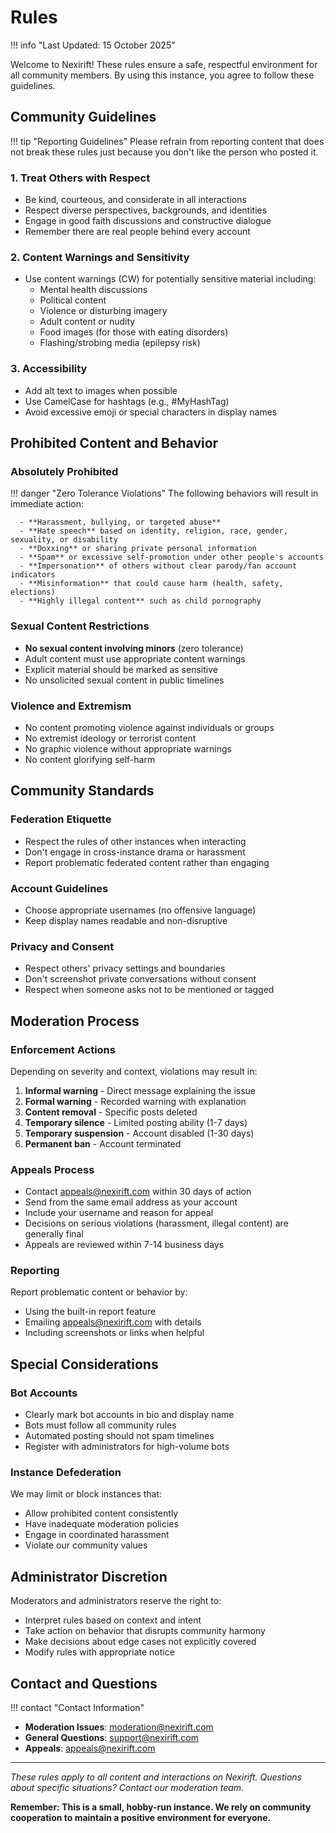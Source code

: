 # Rules

!!! info "Last Updated: 15 October 2025"

Welcome to Nexirift! These rules ensure a safe, respectful environment for all community members. By using this instance, you agree to follow these guidelines.

## Community Guidelines

!!! tip "Reporting Guidelines"
    Please refrain from reporting content that does not break these rules just because you don't like the person who posted it.

### 1. Treat Others with Respect

- Be kind, courteous, and considerate in all interactions
- Respect diverse perspectives, backgrounds, and identities
- Engage in good faith discussions and constructive dialogue
- Remember there are real people behind every account

### 2. Content Warnings and Sensitivity

- Use content warnings (CW) for potentially sensitive material including:
  - Mental health discussions
  - Political content
  - Violence or disturbing imagery
  - Adult content or nudity
  - Food images (for those with eating disorders)
  - Flashing/strobing media (epilepsy risk)

### 3. Accessibility

- Add alt text to images when possible
- Use CamelCase for hashtags (e.g., #MyHashTag)
- Avoid excessive emoji or special characters in display names

## Prohibited Content and Behavior

### Absolutely Prohibited

!!! danger "Zero Tolerance Violations"
    The following behaviors will result in immediate action:
  
      - **Harassment, bullying, or targeted abuse**
      - **Hate speech** based on identity, religion, race, gender, sexuality, or disability
      - **Doxxing** or sharing private personal information
      - **Spam** or excessive self-promotion under other people's accounts
      - **Impersonation** of others without clear parody/fan account indicators
      - **Misinformation** that could cause harm (health, safety, elections)
      - **Highly illegal content** such as child pornography

### Sexual Content Restrictions

- **No sexual content involving minors** (zero tolerance)
- Adult content must use appropriate content warnings
- Explicit material should be marked as sensitive
- No unsolicited sexual content in public timelines

### Violence and Extremism

- No content promoting violence against individuals or groups
- No extremist ideology or terrorist content
- No graphic violence without appropriate warnings
- No content glorifying self-harm

## Community Standards

### Federation Etiquette

- Respect the rules of other instances when interacting
- Don't engage in cross-instance drama or harassment
- Report problematic federated content rather than engaging

### Account Guidelines

- Choose appropriate usernames (no offensive language)
- Keep display names readable and non-disruptive

### Privacy and Consent

- Respect others' privacy settings and boundaries
- Don't screenshot private conversations without consent
- Respect when someone asks not to be mentioned or tagged

## Moderation Process

### Enforcement Actions

Depending on severity and context, violations may result in:

1. **Informal warning** - Direct message explaining the issue
2. **Formal warning** - Recorded warning with explanation
3. **Content removal** - Specific posts deleted
4. **Temporary silence** - Limited posting ability (1-7 days)
5. **Temporary suspension** - Account disabled (1-30 days)
6. **Permanent ban** - Account terminated

### Appeals Process

- Contact [appeals@nexirift.com](mailto:appeals@nexirift.com) within 30 days of action
- Send from the same email address as your account
- Include your username and reason for appeal
- Decisions on serious violations (harassment, illegal content) are generally final
- Appeals are reviewed within 7-14 business days

### Reporting

Report problematic content or behavior by:

- Using the built-in report feature
- Emailing [appeals@nexirift.com](mailto:appeals@nexirift.com) with details
- Including screenshots or links when helpful

## Special Considerations

### Bot Accounts

- Clearly mark bot accounts in bio and display name
- Bots must follow all community rules
- Automated posting should not spam timelines
- Register with administrators for high-volume bots

### Instance Defederation

We may limit or block instances that:

- Allow prohibited content consistently
- Have inadequate moderation policies
- Engage in coordinated harassment
- Violate our community values

## Administrator Discretion

Moderators and administrators reserve the right to:

- Interpret rules based on context and intent
- Take action on behavior that disrupts community harmony
- Make decisions about edge cases not explicitly covered
- Modify rules with appropriate notice

## Contact and Questions

!!! contact "Contact Information"
  - **Moderation Issues**: [moderation@nexirift.com](mailto:moderation@nexirift.com)
  - **General Questions**: [support@nexirift.com](mailto:support@nexirift.com)
  - **Appeals**: [appeals@nexirift.com](mailto:appeals@nexirift.com)

---

_These rules apply to all content and interactions on Nexirift. Questions about specific situations? Contact our moderation team._

**Remember: This is a small, hobby-run instance. We rely on community cooperation to maintain a positive environment for everyone.**
